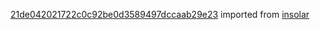 [21de042021722c0c92be0d3589497dccaab29e23](https://github.com/insolar/insolar/commit/21de042021722c0c92be0d3589497dccaab29e23) imported from [insolar](https://github.com/insolar/insolar)
